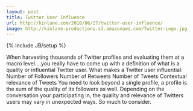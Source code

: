 ```yaml
---
layout: post
title: Twitter User Influence
url: http://kinlane.com/2010/06/27/twitter-user-influence/
image: http://kinlane-productions.s3.amazonaws.com/Twitter-Logo.jpg
---
```

{% include JB/setup %}
<p>
     When harvesting thousands of Twitter profiles and evaluating them at a macro level....you really have to come up with a definition of what is a quality or influential Twitter user. What makes a Twitter user influential: Number of Followers Number of Retweets Number of Tweets Contextual relevance of Tweets You need to look beyond a single profile, a profile is the sum of the quality of its followers as well. Depending on the conversation your participating in, the quality and relevance of Twitters users may vary in unexpected ways. So much to consider.
</p>
